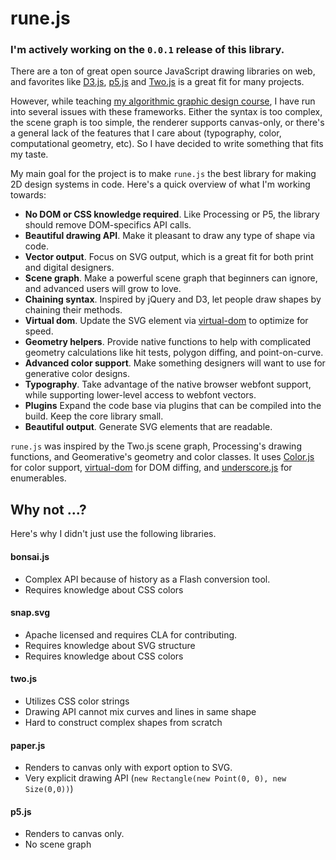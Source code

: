 # rune.js

### I'm actively working on the `0.0.1` release of this library.

There are a ton of great open source JavaScript drawing libraries on web, and favorites like [D3.js](http://d3js.org/), [p5.js](http://p5js.org/) and [Two.js](https://jonobr1.github.io/two.js/) is a great fit for many projects.

However, while teaching [my algorithmic graphic design course](http://printingcode.runemadsen.com), I have run into several issues with these frameworks. Either the syntax is too complex, the scene graph is too simple, the renderer supports canvas-only, or there's a general lack of the features that I care about (typography, color, computational geometry, etc). So I have decided to write something that fits my taste.

My main goal for the project is to make `rune.js` the best library for making 2D design systems in code. Here's a quick overview of what I'm working towards:

- **No DOM or CSS knowledge required**. Like Processing or P5, the library should remove DOM-specifics API calls.
- **Beautiful drawing API**. Make it pleasant to draw any type of shape via code.
- **Vector output**. Focus on SVG output, which is a great fit for both print and digital designers.
- **Scene graph**. Make a powerful scene graph that beginners can ignore, and advanced users will grow to love.
- **Chaining syntax**. Inspired by jQuery and D3, let people draw shapes by chaining their methods.
- **Virtual dom**. Update the SVG element via [virtual-dom](https://github.com/Matt-Esch/virtual-dom) to optimize for speed.
- **Geometry helpers**. Provide native functions to help with complicated geometry calculations like hit tests, polygon diffing, and point-on-curve.
- **Advanced color support**. Make something designers will want to use for generative color designs.
- **Typography**. Take advantage of the native browser webfont support, while supporting lower-level access to webfont vectors.
- **Plugins** Expand the code base via plugins that can be compiled into the build. Keep the core library small. 
- **Beautiful output**. Generate SVG elements that are readable.

`rune.js` was inspired by the Two.js scene graph, Processing's drawing functions, and Geomerative's geometry and color classes. It uses [Color.js](https://github.com/harthur/color) for color support, [virtual-dom](https://github.com/Matt-Esch/virtual-dom) for DOM diffing, and [underscore.js](http://underscorejs.org/) for enumerables.


## Why not ...?

Here's why I didn't just use the following libraries.

#### bonsai.js

- Complex API because of history as a Flash conversion tool.
- Requires knowledge about CSS colors

#### snap.svg

- Apache licensed and requires CLA for contributing.
- Requires knowledge about SVG structure
- Requires knowledge about CSS colors

#### two.js

- Utilizes CSS color strings
- Drawing API cannot mix curves and lines in same shape
- Hard to construct complex shapes from scratch

#### paper.js

- Renders to canvas only with export option to SVG.
- Very explicit drawing API (`new Rectangle(new Point(0, 0), new Size(0,0))`)

#### p5.js

- Renders to canvas only.
- No scene graph

